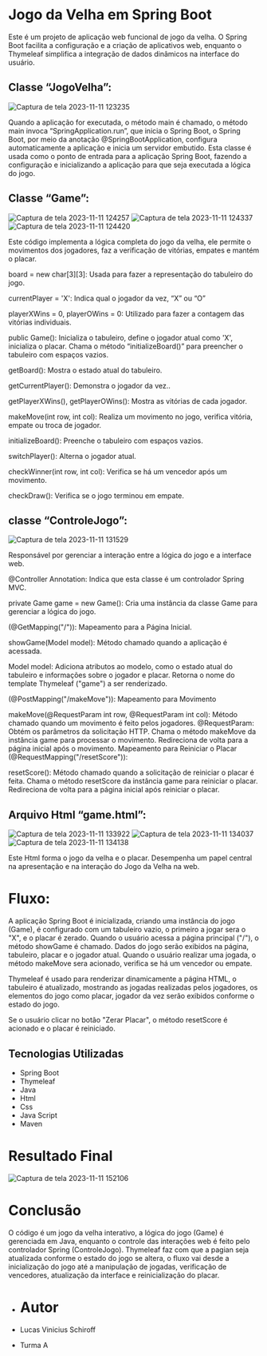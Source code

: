 # Jogo da Velha em Spring Boot

Este é um projeto de aplicação web funcional de jogo da velha. O Spring Boot facilita a configuração e a criação de aplicativos web, enquanto o Thymeleaf simplifica a integração de dados dinâmicos na interface do usuário.


## Classe “JogoVelha”:
![Captura de tela 2023-11-11 123235](https://github.com/Schiroff/Spring/assets/141790203/832c6f98-47e0-42ea-a6e5-e9cac2efbfc2)

Quando a aplicação for  executada, o método main é chamado, o método main invoca “SpringApplication.run”, que inicia o Spring Boot, o Spring Boot, por meio da anotação @SpringBootApplication, configura automaticamente a aplicação e inicia um servidor embutido.
Esta classe é usada como o ponto de entrada para a aplicação Spring Boot, fazendo a configuração e inicializando a aplicação para que seja executada a lógica do jogo.


## Classe “Game”:
![Captura de tela 2023-11-11 124257](https://github.com/Schiroff/Spring/assets/141790203/dc3725c9-89ca-4bcc-bec2-2d44c9756ca2)
![Captura de tela 2023-11-11 124337](https://github.com/Schiroff/Spring/assets/141790203/3bfff251-a37e-4013-af62-d51bd6268992)
![Captura de tela 2023-11-11 124420](https://github.com/Schiroff/Spring/assets/141790203/34f26ada-30c7-44df-ad95-ac99444be59c)

Este código implementa a lógica completa do jogo da velha, ele permite o movimentos dos jogadores, faz a verificação de vitórias, empates e mantém o placar.

board = new char[3][3]: Usada para fazer a representação do tabuleiro do jogo.

currentPlayer = 'X': Indica qual o jogador da vez, “X” ou “O”

playerXWins = 0, playerOWins = 0: Utilizado para fazer a contagem das vitórias individuais.

public Game(): Inicializa o tabuleiro, define o jogador atual como 'X', inicializa o placar.
Chama o método “initializeBoard()” para preencher o tabuleiro com espaços vazios.

getBoard(): Mostra o estado atual do tabuleiro.

getCurrentPlayer(): Demonstra o jogador da vez..

getPlayerXWins(), getPlayerOWins(): Mostra as vitórias de cada jogador.

makeMove(int row, int col): Realiza um movimento no jogo, verifica vitória, empate ou troca de jogador.

initializeBoard(): Preenche o tabuleiro com espaços vazios.

switchPlayer(): Alterna o jogador atual.

checkWinner(int row, int col): Verifica se há um vencedor após um movimento.

checkDraw(): Verifica se o jogo terminou em empate.


## classe “ControleJogo”:

![Captura de tela 2023-11-11 131529](https://github.com/Schiroff/Spring/assets/141790203/9743bbf8-5d49-4762-ae67-be4ecdbb12b5)

Responsável por gerenciar a interação entre a lógica do jogo e a interface web.

@Controller Annotation: Indica que esta classe é um controlador Spring MVC.

private Game game = new Game(): Cria uma instância da classe Game para gerenciar a lógica do jogo.

(@GetMapping("/")): Mapeamento para a Página Inicial.

showGame(Model model): Método chamado quando a aplicação é acessada.

Model model: Adiciona atributos ao modelo, como o estado atual do tabuleiro e informações sobre o jogador e placar. Retorna o nome do template Thymeleaf ("game") a ser renderizado.

(@PostMapping("/makeMove")): Mapeamento para Movimento 

makeMove(@RequestParam int row, @RequestParam int col): Método chamado quando um movimento é feito pelos jogadores.
@RequestParam: Obtém os parâmetros da solicitação HTTP.
Chama o método makeMove da instância game para processar o movimento.
Redireciona de volta para a página inicial após o movimento.
Mapeamento para Reiniciar o Placar (@RequestMapping("/resetScore")):

resetScore(): Método chamado quando a solicitação de reiniciar o placar é feita.
Chama o método resetScore da instância game para reiniciar o placar.
Redireciona de volta para a página inicial após reiniciar o placar.


## Arquivo Html “game.html”: 

![Captura de tela 2023-11-11 133922](https://github.com/Schiroff/Spring/assets/141790203/0cb8512b-d4cf-42fd-a3cc-8219fdec97e7)
![Captura de tela 2023-11-11 134037](https://github.com/Schiroff/Spring/assets/141790203/2d8333d2-e2b7-443d-9897-f0788102f1f3)
![Captura de tela 2023-11-11 134138](https://github.com/Schiroff/Spring/assets/141790203/cfe6a301-7ca6-4fc7-b781-4d26abee2768)

Este Html forma o jogo da velha e o placar. Desempenha um papel central na apresentação e na interação do Jogo da Velha na web.


# Fluxo:
A aplicação Spring Boot é inicializada, criando uma instância do jogo (Game), é configurado com um tabuleiro vazio, o primeiro a jogar sera o "X", e o placar é zerado.
Quando o usuário acessa a página principal ("/"), o método showGame é chamado.
Dados do jogo serão exibidos na página, tabuleiro, placar e o jogador atual.
Quando o usuário realizar uma jogada, o método makeMove sera acionado, verifica se há um vencedor ou empate.

Thymeleaf é usado para renderizar dinamicamente a página HTML, o tabuleiro é atualizado, mostrando as jogadas realizadas pelos jogadores, os elementos do jogo como placar, jogador da vez serão exibidos conforme o estado do jogo.

Se o usuário clicar no botão "Zerar Placar", o método resetScore é acionado e o placar é reiniciado.

## Tecnologias Utilizadas

- Spring Boot
- Thymeleaf
- Java
- Html
- Css
- Java Script
- Maven

# Resultado Final

![Captura de tela 2023-11-11 152106](https://github.com/Schiroff/Spring/assets/141790203/f77f73f6-c58d-40b2-9fea-731ae1c305f6)

# Conclusão

O código é um jogo da velha interativo, a lógica do jogo (Game) é gerenciada em Java, enquanto o controle das interações web é feito pelo controlador Spring (ControleJogo). Thymeleaf faz com que a pagian seja atualizada conforme o estado do jogo se altera, o fluxo vai desde a inicialização do jogo até a manipulação de jogadas, verificação de vencedores, atualização da interface e reinicialização do placar.

- # Autor

- Lucas Vinicius Schiroff
- Turma A

